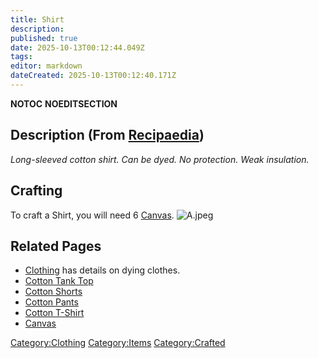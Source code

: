 ```yaml
---
title: Shirt
description: 
published: true
date: 2025-10-13T00:12:44.049Z
tags: 
editor: markdown
dateCreated: 2025-10-13T00:12:40.171Z
---
```


__NOTOC__ __NOEDITSECTION__

## Description (From [Recipaedia](.. "wikilink"))

*Long-sleeved cotton shirt. Can be dyed. No protection. Weak
insulation.*

## Crafting

To craft a Shirt, you will need 6 [Canvas](Canvas "wikilink").
![A.jpeg](A.jpeg "A.jpeg")

## Related Pages

  - [Clothing](Clothing "wikilink") has details on dying clothes.
  - [Cotton Tank Top](Cotton_Tank_Top.md "wikilink")
  - [Cotton Shorts](Cotton_Shorts.md "wikilink")
  - [Cotton Pants](Cotton_Pants.md "wikilink")
  - [Cotton T-Shirt](Cotton_T-Shirt.md "wikilink")
  - [Canvas](Canvas "wikilink")

[Category:Clothing](Category:Clothing "wikilink")
[Category:Items](Category:Items "wikilink")
[Category:Crafted](Category:Crafted "wikilink")